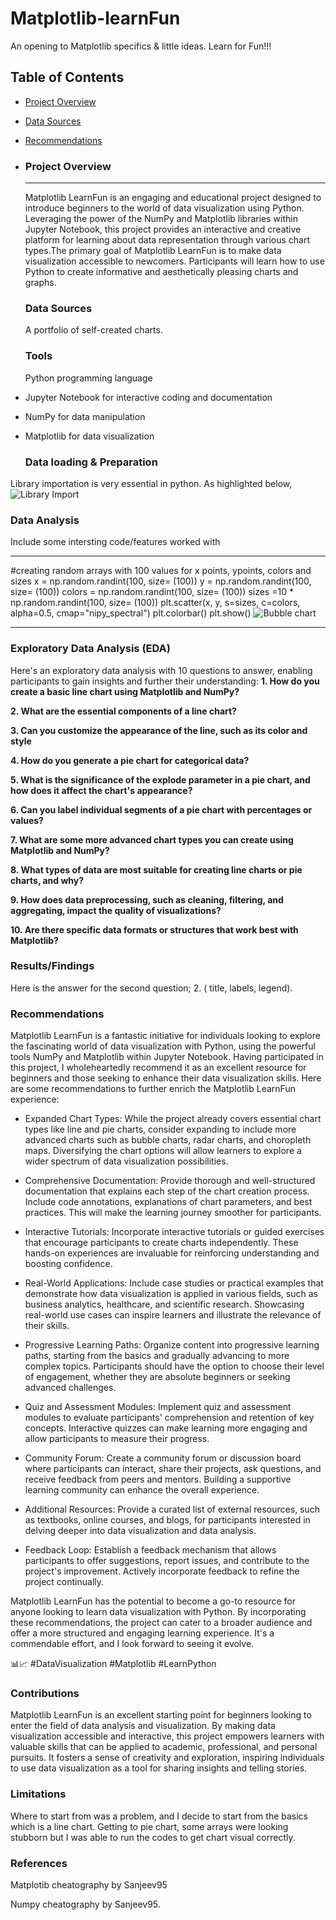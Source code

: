 # Matplotlib-learnFun
An opening to Matplotlib specifics &amp; little ideas.  Learn for Fun!!!



## Table of Contents
- [Project Overview](#project-overview)
- [Data Sources](#data-sources)
- [Recommendations](#recommendations)

- ### Project Overview
  ---

  Matplotlib LearnFun is an engaging and educational project designed to introduce beginners to the world of data visualization using Python. Leveraging the power of the NumPy and Matplotlib libraries within Jupyter Notebook, this project provides an interactive and creative platform for learning about data representation through various chart types.The primary goal of Matplotlib LearnFun is to make data visualization accessible to newcomers. Participants will learn how to use Python to create informative and aesthetically pleasing charts and graphs.

  ### Data Sources
  A portfolio of self-created charts.
  

  ### Tools
  Python programming language
- Jupyter Notebook for interactive coding and documentation
- NumPy for data manipulation
- Matplotlib for data visualization

  ### Data loading & Preparation
  
 Library importation is very essential in python.
 As highlighted below,
 ![Library Import](https://github.com/Echecorneliusjr001/Matplotlib-learnFun/assets/149030759/547b077c-5240-4341-be44-d6bdbaee08f8)


  ### Data Analysis
  
  Include some intersting code/features worked with
  
  ---
       
    
 #creating random arrays with 100 values for x points, ypoints, colors and sizes
x = np.random.randint(100, size= (100))
y = np.random.randint(100, size= (100))
colors = np.random.randint(100, size= (100))
sizes =10 * np.random.randint(100, size= (100))
plt.scatter(x, y, s=sizes, c=colors, alpha=0.5, cmap="nipy_spectral")
plt.colorbar()
plt.show()
![Bubble chart](https://github.com/Echecorneliusjr001/Matplotlib-learnFun/assets/149030759/65a99c68-21d4-4cae-aef8-35c74c53f5f7)


  ---
  
  ### Exploratory Data Analysis (EDA)

  Here's an exploratory data analysis with 10 questions to answer, enabling participants to gain insights and further their understanding:
**1. How do you create a basic line chart using Matplotlib and NumPy?**

**2. What are the essential components of a line chart?**

**3. Can you customize the appearance of the line, such as its color and style**

**4. How do you generate a pie chart for categorical data?**

**5. What is the significance of the explode parameter in a pie chart, and how does it affect the chart's appearance?**

**6. Can you label individual segments of a pie chart with percentages or values?**

**7. What are some more advanced chart types you can create using Matplotlib and NumPy?**

**8. What types of data are most suitable for creating line charts or pie charts, and why?**

**9. How does data preprocessing, such as cleaning, filtering, and aggregating, impact the quality of visualizations?**

**10. Are there specific data formats or structures that work best with Matplotlib?**
  

  ### Results/Findings
  
  Here is the answer for the second question;
    2. ( title, labels, legend).
    
    
### Recommendations
   Matplotlib LearnFun is a fantastic initiative for individuals looking to explore the fascinating world of data visualization with Python, using the powerful tools NumPy and Matplotlib within Jupyter Notebook. Having participated in this project, I wholeheartedly recommend it as an excellent resource for beginners and those seeking to enhance their data visualization skills. Here are some recommendations to further enrich the Matplotlib LearnFun experience:

- Expanded Chart Types: While the project already covers essential chart types like line and pie charts, consider expanding to include more advanced charts such as bubble charts, radar charts, and choropleth maps. Diversifying the chart options will allow learners to explore a wider spectrum of data visualization possibilities.

- Comprehensive Documentation: Provide thorough and well-structured documentation that explains each step of the chart creation process. Include code annotations, explanations of chart parameters, and best practices. This will make the learning journey smoother for participants.

- Interactive Tutorials: Incorporate interactive tutorials or guided exercises that encourage participants to create charts independently. These hands-on experiences are invaluable for reinforcing understanding and boosting confidence.

- Real-World Applications: Include case studies or practical examples that demonstrate how data visualization is applied in various fields, such as business analytics, healthcare, and scientific research. Showcasing real-world use cases can inspire learners and illustrate the relevance of their skills.

- Progressive Learning Paths: Organize content into progressive learning paths, starting from the basics and gradually advancing to more complex topics. Participants should have the option to choose their level of engagement, whether they are absolute beginners or seeking advanced challenges.

- Quiz and Assessment Modules: Implement quiz and assessment modules to evaluate participants' comprehension and retention of key concepts. Interactive quizzes can make learning more engaging and allow participants to measure their progress.

- Community Forum: Create a community forum or discussion board where participants can interact, share their projects, ask questions, and receive feedback from peers and mentors. Building a supportive learning community can enhance the overall experience.

- Additional Resources: Provide a curated list of external resources, such as textbooks, online courses, and blogs, for participants interested in delving deeper into data visualization and data analysis.

- Feedback Loop: Establish a feedback mechanism that allows participants to offer suggestions, report issues, and contribute to the project's improvement. Actively incorporate feedback to refine the project continually.

Matplotlib LearnFun has the potential to become a go-to resource for anyone looking to learn data visualization with Python. By incorporating these recommendations, the project can cater to a broader audience and offer a more structured and engaging learning experience. It's a commendable effort, and I look forward to seeing it evolve.

📊📈 #DataVisualization #Matplotlib #LearnPython



### Contributions
Matplotlib LearnFun is an excellent starting point for beginners looking to enter the field of data analysis and visualization. By making data visualization accessible and interactive, this project empowers learners with valuable skills that can be applied to academic, professional, and personal pursuits. It fosters a sense of creativity and exploration, inspiring individuals to use data visualization as a tool for sharing insights and telling stories.
  

### Limitations
Where to start from was a problem, and I decide to start from the basics which is a line chart. Getting to pie chart, some arrays were looking stubborn but I was able to run the codes to get chart visual correctly.


### References
 Matplotib cheatography by Sanjeev95
 
 Numpy cheatography by Sanjeev95.
